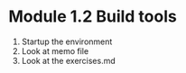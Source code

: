 # Module 1.2 Build tools

1. Startup the environment
2. Look at memo file
3. Look at the exercises.md